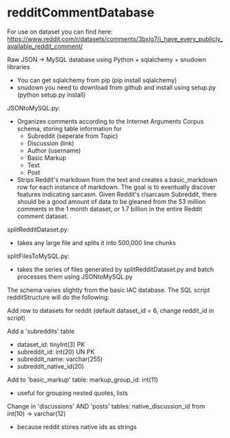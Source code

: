 # redditCommentDatabase

For use on dataset you can find here:
https://www.reddit.com/r/datasets/comments/3bxlg7/i_have_every_publicly_available_reddit_comment/

Raw JSON -> MySQL database using Python + sqlalchemy + snudown libraries
- You can get sqlalchemy from pip (pip install sqlalchemy)
- snudown you need to download from github and install using setup.py (python setup.py install)

JSONtoMySQL.py:
- Organizes comments according to the Internet Arguments Corpus schema, storing table information for
  + Subreddit (seperate from Topic)
  + Discussion (link)
  + Author (username)
  + Basic Markup
  + Text
  + Post
- Strips Reddit's markdown from the text and creates a basic_markdown row for each instance of markdown. The goal is to eventually discover features indicating sarcasm. Given Reddit's r/sarcasm Subreddit, there should be a good amount of data to be gleaned from the 53 million comments in the 1 month dataset, or 1.7 billion in the entire Reddit comment dataset.

splitRedditDataset.py:
- takes any large file and splits it into 500,000 line chunks

splitFilesToMySQL.py:
- takes the series of files generated by splitRedditDataset.py and batch processes them using JSONtoMySQL.py


The schema varies slightly from the basic IAC database. The SQL script redditStructure will do the following:

Add row to datasets for reddit (default dataset_id = 6, change reddit_id in script)

Add a 'subreddits' table
  - dataset_id: tinyInt(3) PK
  - subreddit_id: int(20) UN PK
  - subreddit_name: varchar(255)
  - subreddit_native_id(20)

Add to 'basic_markup' table: markup_group_id: int(11)
  - useful for grouping nested quotes, lists
    
Change in 'discussions' AND 'posts' tables: native_discussion_id from int(10) -> varchar(12)
  - because reddit stores native ids as strings

